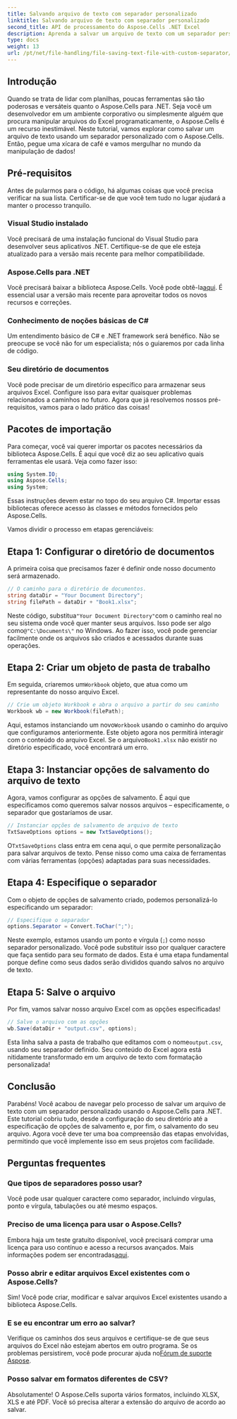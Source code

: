 ```yaml
---
title: Salvando arquivo de texto com separador personalizado
linktitle: Salvando arquivo de texto com separador personalizado
second_title: API de processamento do Aspose.Cells .NET Excel
description: Aprenda a salvar um arquivo de texto com um separador personalizado usando o Aspose.Cells para .NET. Guia passo a passo e dicas incluídas.
type: docs
weight: 13
url: /pt/net/file-handling/file-saving-text-file-with-custom-separator/
---
```

## Introdução
Quando se trata de lidar com planilhas, poucas ferramentas são tão poderosas e versáteis quanto o Aspose.Cells para .NET. Seja você um desenvolvedor em um ambiente corporativo ou simplesmente alguém que procura manipular arquivos do Excel programaticamente, o Aspose.Cells é um recurso inestimável. Neste tutorial, vamos explorar como salvar um arquivo de texto usando um separador personalizado com o Aspose.Cells. Então, pegue uma xícara de café e vamos mergulhar no mundo da manipulação de dados!
## Pré-requisitos
Antes de pularmos para o código, há algumas coisas que você precisa verificar na sua lista. Certificar-se de que você tem tudo no lugar ajudará a manter o processo tranquilo.
### Visual Studio instalado
Você precisará de uma instalação funcional do Visual Studio para desenvolver seus aplicativos .NET. Certifique-se de que ele esteja atualizado para a versão mais recente para melhor compatibilidade.
### Aspose.Cells para .NET
 Você precisará baixar a biblioteca Aspose.Cells. Você pode obtê-la[aqui](https://releases.aspose.com/cells/net/). É essencial usar a versão mais recente para aproveitar todos os novos recursos e correções.
### Conhecimento de noções básicas de C#
Um entendimento básico de C# e .NET framework será benéfico. Não se preocupe se você não for um especialista; nós o guiaremos por cada linha de código.
### Seu diretório de documentos
Você pode precisar de um diretório específico para armazenar seus arquivos Excel. Configure isso para evitar quaisquer problemas relacionados a caminhos no futuro.
Agora que já resolvemos nossos pré-requisitos, vamos para o lado prático das coisas!
## Pacotes de importação
Para começar, você vai querer importar os pacotes necessários da biblioteca Aspose.Cells. É aqui que você diz ao seu aplicativo quais ferramentas ele usará. Veja como fazer isso:
```csharp
using System.IO;
using Aspose.Cells;
using System;
```
Essas instruções devem estar no topo do seu arquivo C#. Importar essas bibliotecas oferece acesso às classes e métodos fornecidos pelo Aspose.Cells.

Vamos dividir o processo em etapas gerenciáveis:
## Etapa 1: Configurar o diretório de documentos
A primeira coisa que precisamos fazer é definir onde nosso documento será armazenado. 
```csharp
// O caminho para o diretório de documentos.
string dataDir = "Your Document Directory";
string filePath = dataDir + "Book1.xlsx";
```
 Neste código, substitua`"Your Document Directory"`com o caminho real no seu sistema onde você quer manter seus arquivos. Isso pode ser algo como`@"C:\Documents\"` no Windows. Ao fazer isso, você pode gerenciar facilmente onde os arquivos são criados e acessados durante suas operações.
## Etapa 2: Criar um objeto de pasta de trabalho
 Em seguida, criaremos um`Workbook` objeto, que atua como um representante do nosso arquivo Excel. 
```csharp
// Crie um objeto Workbook e abra o arquivo a partir do seu caminho
Workbook wb = new Workbook(filePath);
```
 Aqui, estamos instanciando um novo`Workbook` usando o caminho do arquivo que configuramos anteriormente. Este objeto agora nos permitirá interagir com o conteúdo do arquivo Excel. Se o arquivo`Book1.xlsx` não existir no diretório especificado, você encontrará um erro.
## Etapa 3: Instanciar opções de salvamento do arquivo de texto
Agora, vamos configurar as opções de salvamento. É aqui que especificamos como queremos salvar nossos arquivos – especificamente, o separador que gostaríamos de usar.
```csharp
// Instanciar opções de salvamento de arquivo de texto
TxtSaveOptions options = new TxtSaveOptions();
```
 O`TxtSaveOptions` class entra em cena aqui, o que permite personalização para salvar arquivos de texto. Pense nisso como uma caixa de ferramentas com várias ferramentas (opções) adaptadas para suas necessidades.
## Etapa 4: Especifique o separador
Com o objeto de opções de salvamento criado, podemos personalizá-lo especificando um separador:
```csharp
// Especifique o separador
options.Separator = Convert.ToChar(";");
```
Neste exemplo, estamos usando um ponto e vírgula (`;`) como nosso separador personalizado. Você pode substituir isso por qualquer caractere que faça sentido para seu formato de dados. Esta é uma etapa fundamental porque define como seus dados serão divididos quando salvos no arquivo de texto.
## Etapa 5: Salve o arquivo
Por fim, vamos salvar nosso arquivo Excel com as opções especificadas!
```csharp
// Salve o arquivo com as opções
wb.Save(dataDir + "output.csv", options);
```
 Esta linha salva a pasta de trabalho que editamos com o nome`output.csv`, usando seu separador definido. Seu conteúdo do Excel agora está nitidamente transformado em um arquivo de texto com formatação personalizada!
## Conclusão
Parabéns! Você acabou de navegar pelo processo de salvar um arquivo de texto com um separador personalizado usando o Aspose.Cells para .NET. Este tutorial cobriu tudo, desde a configuração do seu diretório até a especificação de opções de salvamento e, por fim, o salvamento do seu arquivo. Agora você deve ter uma boa compreensão das etapas envolvidas, permitindo que você implemente isso em seus projetos com facilidade.
## Perguntas frequentes
### Que tipos de separadores posso usar?
Você pode usar qualquer caractere como separador, incluindo vírgulas, ponto e vírgula, tabulações ou até mesmo espaços.
### Preciso de uma licença para usar o Aspose.Cells?
 Embora haja um teste gratuito disponível, você precisará comprar uma licença para uso contínuo e acesso a recursos avançados. Mais informações podem ser encontradas[aqui](https://purchase.aspose.com/buy).
### Posso abrir e editar arquivos Excel existentes com o Aspose.Cells?
Sim! Você pode criar, modificar e salvar arquivos Excel existentes usando a biblioteca Aspose.Cells.
### E se eu encontrar um erro ao salvar?
Verifique os caminhos dos seus arquivos e certifique-se de que seus arquivos do Excel não estejam abertos em outro programa. Se os problemas persistirem, você pode procurar ajuda no[Fórum de suporte Aspose](https://forum.aspose.com/c/cells/9).
### Posso salvar em formatos diferentes de CSV?
Absolutamente! O Aspose.Cells suporta vários formatos, incluindo XLSX, XLS e até PDF. Você só precisa alterar a extensão do arquivo de acordo ao salvar.